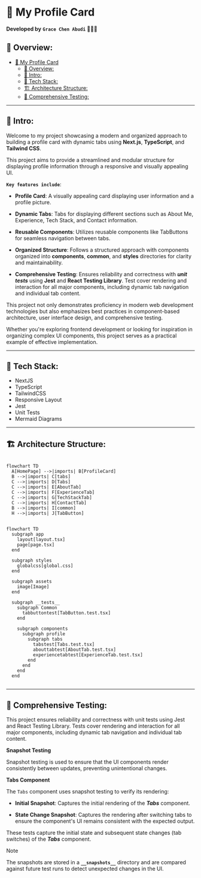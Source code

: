 # 📇 My Profile Card

**Developed by** **`Grace Chen Abudi`** 👩🏽‍💻

## 📣 Overview:

- [📇 My Profile Card](#-my-profile-card)
  - [📣 Overview:](#-overview)
  - [🔎 Intro:](#-intro)
  - [🧰 Tech Stack:](#-tech-stack)
  - [🏗️ Architecture Structure:](#️-architecture-structure)
  - [🧪 Comprehensive Testing:](#-comprehensive-testing)

---

## 🔎 Intro:

Welcome to my project showcasing a modern and organized approach to building a profile card with dynamic tabs using **Next.js**, **TypeScript**, and **Tailwind CSS**.

This project aims to provide a streamlined and modular structure for displaying profile information through a responsive and visually appealing UI.

**`Key features include`**:

- **Profile Card**: A visually appealing card displaying user information and a profile picture.

- **Dynamic Tabs**: Tabs for displaying different sections such as About Me, Experience, Tech Stack, and Contact information.

- **Reusable Components**: Utilizes reusable components like TabButtons for seamless navigation between tabs.

- **Organized Structure**: Follows a structured approach with components organized into **components**, **common**, and **styles** directories for clarity and maintainability.

- **Comprehensive Testing**: Ensures reliability and correctness with **_unit tests_** using **Jest** and **React Testing Library**. Test cover rendering and interaction for all major components, including dynamic tab navigation and individual tab content.

This project not only demonstrates proficiency in modern web development technologies but also emphasizes best practices in component-based architecture, user interface design, and comprehensive testing.

Whether you're exploring frontend development or looking for inspiration in organizing complex UI components, this project serves as a practical example of effective implementation.

---

## 🧰 Tech Stack:

- NextJS
- TypeScript
- TailwindCSS
- Responsive Layout
- Jest
- Unit Tests
- Mermaid Diagrams

---

## 🏗️ Architecture Structure:

```mermaid

flowchart TD
  A[HomePage] -->|imports| B[ProfileCard]
  B -->|imports| C[tabs]
  C -->|imports| D[Tabs]
  C -->|imports| E[AboutTab]
  C -->|imports| F[ExperienceTab]
  C -->|imports| G[TechStackTab]
  C -->|imports| H[ContactTab]
  B -->|imports| I[common]
  H -->|imports| J[TabButton]

```

```mermaid

flowchart TD
  subgraph app
    layout[layout.tsx]
    page[page.tsx]
  end

  subgraph styles
    globalcss[global.css]
  end

  subgraph assets
    image[Image]
  end

  subgraph __tests__
    subgraph Common
      tabbuttontest[TabButton.test.tsx]
    end

    subgraph components
      subgraph profile
        subgraph tabs
          tabstest[Tabs.test.tsx]
          abouttabtest[AboutTab.test.tsx]
          experiencetabtest[ExperienceTab.test.tsx]
        end
      end
    end
  end


```

---

## 🧪 Comprehensive Testing:

This project ensures reliability and correctness with unit tests using Jest and React Testing Library. Tests cover rendering and interaction for all major components, including dynamic tab navigation and individual tab content.

**Snapshot Testing**

Snapshot testing is used to ensure that the UI components render consistently between updates, preventing unintentional changes.

**Tabs Component**

The `Tabs` component uses snapshot testing to verify its rendering:

- **Initial Snapshot**: Captures the initial rendering of the **_Tabs_** component.

- **State Change Snapshot**: Captures the rendering after switching tabs to ensure the component's UI remains consistent with the expected output.

These tests capture the initial state and subsequent state changes (tab switches) of the **_Tabs_** component.

> [!NOTE]
> The snapshots are stored in a **`__snapshots__`** directory and are compared against future test runs to detect unexpected changes in the UI.
